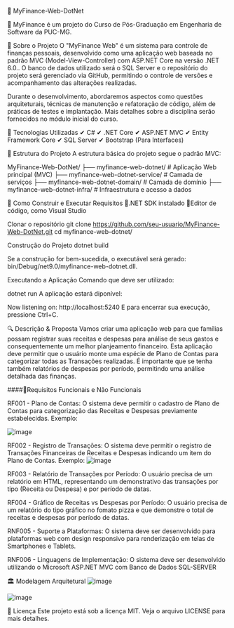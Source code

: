 🧮 MyFinance-Web-DotNet

📌 MyFinance é um projeto do Curso de Pós-Graduação em Engenharia de Software da PUC-MG.

📖 Sobre o Projeto
O "MyFinance Web" é um sistema para controle de finanças pessoais, desenvolvido como uma aplicação web baseada no padrão MVC (Model-View-Controller) com ASP.NET Core na versão .NET 6.0.. O banco de dados utilizado será o SQL Server e o repositório do projeto será gerenciado via GitHub, permitindo o controle de versões e acompanhamento das alterações realizadas.

Durante o desenvolvimento, abordaremos aspectos como questões arquiteturais, técnicas de manutenção e refatoração de código, além de práticas de testes e implantação. Mais detalhes sobre a disciplina serão fornecidos no módulo inicial do curso.

🚀 Tecnologias Utilizadas
✔ C# ✔ .NET Core ✔ ASP.NET MVC ✔ Entity Framework Core ✔ SQL Server ✔ Bootstrap (Para Interfaces)

📂 Estrutura do Projeto
A estrutura básica do projeto segue o padrão MVC:

MyFinance-Web-DotNet/
├── myfinance-web-dotnet/           # Aplicação Web principal (MVC)
├── myfinance-web-dotnet-service/   # Camada de serviços
├── myfinance-web-dotnet-domain/    # Camada de domínio
├── myfinance-web-dotnet-infra/     # Infraestrutura e acesso a dados

🚀 Como Construir e Executar
Requisitos
🔹.NET SDK instalado 🔹Editor de código, como Visual Studio

Clonar o repositório
git clone https://github.com/seu-usuario/MyFinance-Web-DotNet.git
cd myfinance-web-dotnet/

Construção do Projeto
dotnet build

Se a construção for bem-sucedida, o executável será gerado:
bin/Debug/net9.0/myfinance-web-dotnet.dll.

Executando a Aplicação
Comando que deve ser utilizado:

dotnet run
A aplicação estará diponível:

Now listening on: http://localhost:5240
E para encerrar sua execução, pressione Ctrl+C.

🔍 Descrição & Proposta
Vamos criar uma aplicação web para que famílias possam registrar suas receitas e despesas para análise de seus gastos e consequentemente um melhor planjeamento financeiro. Esta aplicação deve permitir que o usuário monte uma espécie de Plano de Contas para categorizar todas as Transações realizadas. É importante que se tenha também relatórios de despesas por período, permitindo uma análise detalhada das finanças.

####🔹Requisitos Funcionais e Não Funcionais

RF001 - Plano de Contas: O sistema deve permitir o cadastro de Plano de Contas para categorização das Receitas e Despesas previamente estabelecidas. Exemplo:

![image](https://github.com/user-attachments/assets/300820e5-9863-4ad9-8a95-bf86895407a2)



RF002 - Registro de Transações: O sistema deve permitir o registro de Transações Financeiras de Receitas e Despesas indicando um item do Plano de Contas. Exemplo:
![image](https://github.com/user-attachments/assets/a32d778f-a289-4552-a9fe-6239f907be97)


RF003 - Relatório de Transações por Período: O usuário precisa de um relatório em HTML, representando um demonstrativo das transações por tipo (Receita ou Despesa) e por período de datas.

RF004 - Gráfico de Receitas vs Despesas por Período: O usuário precisa de um relatório do tipo gráfico no fomato pizza e que demonstre o total de receitas e despesas por período de datas.

RNF005 - Suporte a Plataformas: O sistema deve ser desenvolvido para plataformas web com design responsivo para renderização em telas de Smartphones e Tablets.

RNF006 - Linguagens de Implementação: O sistema deve ser desenvolvido utilizando o Microsoft ASP.NET MVC com Banco de Dados SQL-SERVER

🏛️ Modelagem Arquitetural
![image](https://github.com/user-attachments/assets/21368300-df81-4025-86dd-bba4f13f1f08)

![image](https://github.com/user-attachments/assets/78a9e1e6-9a37-44c7-b173-7eb1a0456e6e)



📝 Licença
Este projeto está sob a licença MIT. Veja o arquivo LICENSE para mais detalhes.
